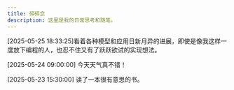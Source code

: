 ```yaml
---
title: 碎碎念
description: 这里是我的日常思考和随笔。
---
```



[2025-05-25 18:33:25]看着各种模型和应用日新月异的进展，即使是像我这样一度放下编程的人，也忍不住又有了跃跃欲试的实现想法。

[2025-05-24 09:00:00] 今天天气真不错！

[2025-05-23 15:30:00] 读了一本很有意思的书。


